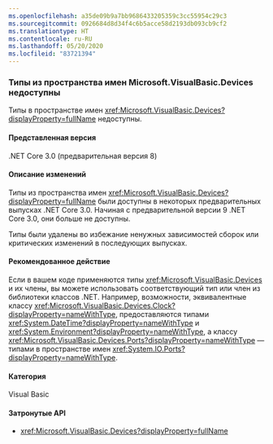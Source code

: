 ```yaml
---
ms.openlocfilehash: a35de09b9a7bb9686433205359c3cc55954c29c3
ms.sourcegitcommit: 0926684d8d34f4c6b5acce58d2193db093cb9cf2
ms.translationtype: HT
ms.contentlocale: ru-RU
ms.lasthandoff: 05/20/2020
ms.locfileid: "83721394"
---
```

### <a name="types-in-microsoftvisualbasicdevices-namespace-not-available"></a>Типы из пространства имен Microsoft.VisualBasic.Devices недоступны

Типы в пространстве имен <xref:Microsoft.VisualBasic.Devices?displayProperty=fullName> недоступны.

#### <a name="version-introduced"></a>Представленная версия

.NET Core 3.0 (предварительная версия 8)

#### <a name="change-description"></a>Описание изменений

Типы из пространства имен <xref:Microsoft.VisualBasic.Devices?displayProperty=fullName> были доступны в некоторых предварительных выпусках .NET Core 3.0. Начиная с предварительной версии 9 .NET Core 3.0, они больше не доступны.

Типы были удалены во избежание ненужных зависимостей сборок или критических изменений в последующих выпусках.

#### <a name="recommended-action"></a>Рекомендованное действие

Если в вашем коде применяются типы <xref:Microsoft.VisualBasic.Devices> и их члены, вы можете использовать соответствующий тип или член из библиотеки классов .NET. Например, возможности, эквивалентные классу <xref:Microsoft.VisualBasic.Devices.Clock?displayProperty=nameWithType>, предоставляются типами <xref:System.DateTime?displayProperty=nameWithType> и <xref:System.Environment?displayProperty=nameWithType>, а классу <xref:Microsoft.VisualBasic.Devices.Ports?displayProperty=nameWithType> — типами в пространстве имен <xref:System.IO.Ports?displayProperty=nameWithType>.

#### <a name="category"></a>Категория

Visual Basic

#### <a name="affected-apis"></a>Затронутые API

- <xref:Microsoft.VisualBasic.Devices?displayProperty=fullName>

<!--

#### Affected APIs

- `N:Microsoft.VisualBasic.Devices`

-->
